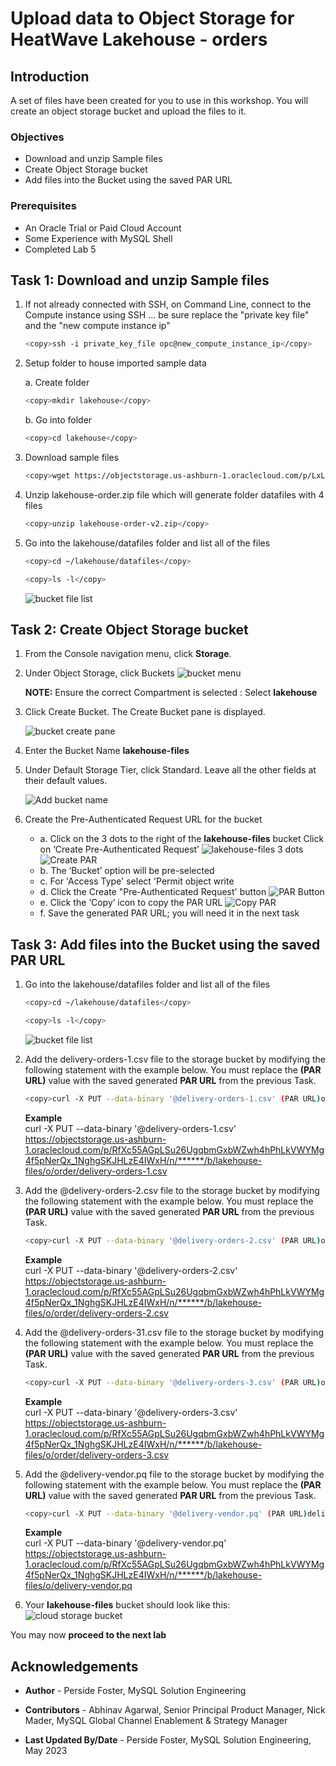 # Upload data to Object Storage for HeatWave Lakehouse - orders

## Introduction

A set of files have been created for you to use in this workshop. You will create an object storage bucket and upload the files to it.

### Objectives

- Download and unzip  Sample files
- Create Object Storage bucket
- Add files into  the Bucket using the saved PAR URL

### Prerequisites

- An Oracle Trial or Paid Cloud Account
- Some Experience with MySQL Shell
- Completed Lab 5

## Task 1: Download and unzip  Sample files

1. If not already connected with SSH, on Command Line, connect to the Compute instance using SSH ... be sure replace the  "private key file"  and the "new compute instance ip"

     ```bash
    <copy>ssh -i private_key_file opc@new_compute_instance_ip</copy>
     ```

2. Setup folder to house imported sample data

    a. Create folder

    ```bash
    <copy>mkdir lakehouse</copy>
     ```

    b. Go into folder

    ```bash
    <copy>cd lakehouse</copy>
     ```

3. Download sample files

    ```bash
    <copy>wget https://objectstorage.us-ashburn-1.oraclecloud.com/p/LxLnDzC-D9m_o-cAFHWQCWw5AkPk53WkXllQ9o_JVtpyucKqScImHLr2k_QthkVN/n/mysqlpm/b/mysql_customer_orders/o/lakehouse/lakehouse-order-v2.zip</copy>
     ```

4. Unzip lakehouse-order.zip file which will generate folder datafiles with 4 files

    ```bash
    <copy>unzip lakehouse-order-v2.zip</copy>
     ```

5. Go into the lakehouse/datafiles folder and list all of the files

    ```bash
    <copy>cd ~/lakehouse/datafiles</copy>
    ```

    ```bash
    <copy>ls -l</copy>
    ```

    ![bucket file list](./images/datafiles-list.png "datafiles list")

## Task 2: Create Object Storage bucket

1. From the Console navigation menu, click **Storage**.
2. Under Object Storage, click Buckets
    ![bucket menu](./images/cloud-storage-menu.png "cloud storage menu")

    **NOTE:** Ensure the correct Compartment is selected : Select **lakehouse**

3. Click Create Bucket. The Create Bucket pane is displayed.

    ![bucket create pane](./images/cloud-storage-bucket.png "cloud storage bucket")

4. Enter the Bucket Name **lakehouse-files**
5. Under Default Storage Tier, click Standard. Leave all the other fields at their default values.

    ![Add bucket name](./images/create-lakehous-bucket.png "create bucket")

6. Create the  Pre-Authenticated Request URL for the bucket
     - a. Click on the 3 dots to the right of the **lakehouse-files** bucket  Click on ‘Create Pre-Authenticated Request’
        ![lakehouse-files 3 dots](./images/create-lakehous-bucket-par-dots.png "bucket par dots")
        ![Create PAR](./images/create-lakehous-bucket-par-load.png "bucket par load")
     - b. The ‘Bucket’ option will be pre-selected
     - c. For 'Access Type' select 'Permit object write
     - d. Click the Create "Pre-Authenticated Request' button
        ![PAR Button](./images/create-lakehous-bucket-par-load-button.png " bucket par load button")
     - e. Click the ‘Copy’ icon to copy the PAR URL
        ![Copy PAR](./images/create-lakehous-bucket-par-copy-load.png "bucket par load copy")
     - f. Save the generated PAR URL; you will need it in the next task

## Task 3: Add files into  the Bucket using the saved PAR URL

1. Go into the lakehouse/datafiles folder and list all of the files

    ```bash
    <copy>cd ~/lakehouse/datafiles</copy>
    ```

    ```bash
    <copy>ls -l</copy>
    ```

    ![bucket file list](./images/datafiles-list.png "datafiles list")

2. Add the delivery-orders-1.csv file to the storage bucket by modifying the following statement with the example below. You must replace the **(PAR URL)** value with the saved generated **PAR URL** from the previous Task.

    ```bash
    <copy>curl -X PUT --data-binary '@delivery-orders-1.csv' (PAR URL)order/delivery-orders-1.csv</copy>
     ```

     **Example**  
     curl -X PUT --data-binary '@delivery-orders-1.csv' https://objectstorage.us-ashburn-1.oraclecloud.com/p/RfXc55AGpLSu26UgqbmGxbWZwh4hPhLkVWYMg4f5pNerQx_1NghgSKJHLzE4IWxH/n/******/b/lakehouse-files/o/order/delivery-orders-1.csv

3. Add the @delivery-orders-2.csv file to the storage bucket by modifying the following statement with the example below. You must replace the **(PAR URL)** value with the saved generated **PAR URL** from the previous Task.

    ```bash
    <copy>curl -X PUT --data-binary '@delivery-orders-2.csv' (PAR URL)order/delivery-orders-2.csv</copy>
     ```

     **Example**  
     curl -X PUT --data-binary '@delivery-orders-2.csv' https://objectstorage.us-ashburn-1.oraclecloud.com/p/RfXc55AGpLSu26UgqbmGxbWZwh4hPhLkVWYMg4f5pNerQx_1NghgSKJHLzE4IWxH/n/******/b/lakehouse-files/o/order/delivery-orders-2.csv

4. Add the @delivery-orders-31.csv file to the storage bucket by modifying the following statement with the example below. You must replace the **(PAR URL)** value with the saved generated **PAR URL** from the previous Task.

    ```bash
    <copy>curl -X PUT --data-binary '@delivery-orders-3.csv' (PAR URL)order/delivery-orders-3.csv</copy>
     ```

     **Example**  
     curl -X PUT --data-binary '@delivery-orders-3.csv' https://objectstorage.us-ashburn-1.oraclecloud.com/p/RfXc55AGpLSu26UgqbmGxbWZwh4hPhLkVWYMg4f5pNerQx_1NghgSKJHLzE4IWxH/n/******/b/lakehouse-files/o/order/delivery-orders-3.csv

5. Add the @delivery-vendor.pq file to the storage bucket by modifying the following statement with the example below. You must replace the **(PAR URL)** value with the saved generated **PAR URL** from the previous Task.

    ```bash
    <copy>curl -X PUT --data-binary '@delivery-vendor.pq' (PAR URL)delivery-vendor.pq</copy>
     ```

     **Example**  
     curl -X PUT --data-binary '@delivery-vendor.pq' https://objectstorage.us-ashburn-1.oraclecloud.com/p/RfXc55AGpLSu26UgqbmGxbWZwh4hPhLkVWYMg4f5pNerQx_1NghgSKJHLzE4IWxH/n/******/b/lakehouse-files/o/delivery-vendor.pq

6. Your **lakehouse-files** bucket should look like this:
    ![cloud storage bucket](./images/lakehouse-bucket.png "lakehouse bucket")

You may now **proceed to the next lab**

## Acknowledgements

- **Author** - Perside Foster, MySQL Solution Engineering

- **Contributors** - Abhinav Agarwal, Senior Principal Product Manager, Nick Mader, MySQL Global Channel Enablement & Strategy Manager
- **Last Updated By/Date** - Perside Foster, MySQL Solution Engineering, May 2023

